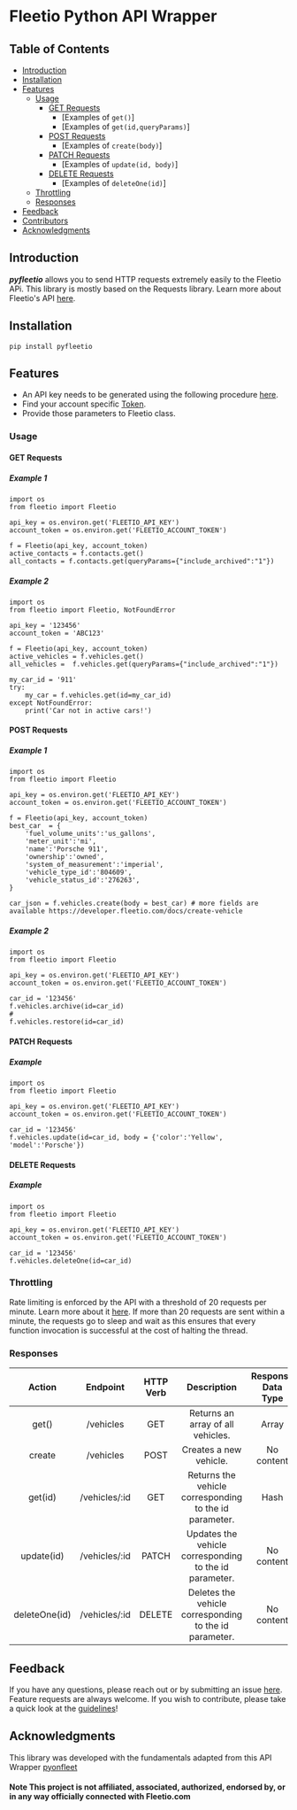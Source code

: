 # Fleetio Python API Wrapper

## Table of Contents
- [Introduction](#introduction)
- [Installation](#installation)
- [Features](#features)
    - [Usage](#usage)
        * [GET Requests](#get-requests)
            - [Examples of `get()`]
            - [Examples of `get(id,queryParams)`]
        * [POST Requests](#post-requests)
            - [Examples of `create(body)`]
        * [PATCH Requests](#put-requests)
            - [Examples of `update(id, body)`]
        * [DELETE Requests](#delete-requests)
            - [Examples of `deleteOne(id)`]
    - [Throttling](#throttling)
    - [Responses](#responses)
- [Feedback](#feedback)
- [Contributors](#contributors)
- [Acknowledgments](#acknowledgments)

## Introduction
**_pyfleetio_** allows you to send HTTP requests extremely easily to the Fleetio APi. This library is mostly based on the Requests library.
Learn more about Fleetio's API [here](https://developer.fleetio.com/). <br>


## Installation
```
pip install pyfleetio
```
## Features
- An API key needs to be generated using the following procedure [here](https://developer.fleetio.com/).
- Find your account specific [Token](https://developer.fleetio.com/).
- Provide those parameters to Fleetio class.

### Usage
#### GET Requests
##### Example 1
```
import os
from fleetio import Fleetio

api_key = os.environ.get('FLEETIO_API_KEY')
account_token = os.environ.get('FLEETIO_ACCOUNT_TOKEN')

f = Fleetio(api_key, account_token)
active_contacts = f.contacts.get()
all_contacts = f.contacts.get(queryParams={"include_archived":"1"})
```
##### Example 2
```
import os
from fleetio import Fleetio, NotFoundError

api_key = '123456'
account_token = 'ABC123'

f = Fleetio(api_key, account_token)
active_vehicles = f.vehicles.get()
all_vehicles =  f.vehicles.get(queryParams={"include_archived":"1"})

my_car_id = '911'
try:
    my_car = f.vehicles.get(id=my_car_id)
except NotFoundError:
    print('Car not in active cars!')
```
#### POST Requests
##### Example 1
```
import os
from fleetio import Fleetio

api_key = os.environ.get('FLEETIO_API_KEY')
account_token = os.environ.get('FLEETIO_ACCOUNT_TOKEN')

f = Fleetio(api_key, account_token)
best_car  = {
    'fuel_volume_units':'us_gallons',
    'meter_unit':'mi',
    'name':'Porsche 911',
    'ownership':'owned',
    'system_of_measurement':'imperial',
    'vehicle_type_id':'804609',
    'vehicle_status_id':'276263',
}

car_json = f.vehicles.create(body = best_car) # more fields are available https://developer.fleetio.com/docs/create-vehicle
```
##### Example 2
```
import os
from fleetio import Fleetio

api_key = os.environ.get('FLEETIO_API_KEY')
account_token = os.environ.get('FLEETIO_ACCOUNT_TOKEN')

car_id = '123456'
f.vehicles.archive(id=car_id)
#
f.vehicles.restore(id=car_id)
```

#### PATCH Requests
##### Example
```
import os
from fleetio import Fleetio

api_key = os.environ.get('FLEETIO_API_KEY')
account_token = os.environ.get('FLEETIO_ACCOUNT_TOKEN')

car_id = '123456'
f.vehicles.update(id=car_id, body = {'color':'Yellow', 'model':'Porsche'})
```

#### DELETE Requests
##### Example
```
import os
from fleetio import Fleetio

api_key = os.environ.get('FLEETIO_API_KEY')
account_token = os.environ.get('FLEETIO_ACCOUNT_TOKEN')

car_id = '123456'
f.vehicles.deleteOne(id=car_id)
```

### Throttling
Rate limiting is enforced by the API with a threshold of 20 requests per minute. Learn more about it [here](https://developer.fleetio.com/docs/response-codes). If more than 20 requests are sent within a minute, the requests go to sleep and wait as this ensures that every function invocation is successful at the cost of halting the thread.

### Responses
| Action | Endpoint | HTTP Verb | Description | Response Data Type |
| :---: | :---: | :---: | :---: | :---: |
|get()|/vehicles|GET|Returns an array of all vehicles.|Array|
|create|/vehicles|POST|Creates a new vehicle.|No content|
|get(id)|/vehicles/:id|GET|Returns the vehicle corresponding to the id parameter.|Hash|
|update(id)|/vehicles/:id|PATCH|Updates the vehicle corresponding to the id parameter.|No content|
|deleteOne(id)|/vehicles/:id|DELETE|Deletes the vehicle corresponding to the id parameter.|No content|


## Feedback
If you have any questions, please reach out or by submitting an issue [here](https://github.com/AlexBelanger/pyfleetio/issues).
Feature requests are always welcome. If you wish to contribute, please take a quick look at the [guidelines](./CONTRIBUTING.md)!

## Acknowledgments
This library was developed with the fundamentals adapted from this API Wrapper [pyonfleet](https://github.com/onfleet/pyonfleet)

#### **Note** This project is not affiliated, associated, authorized, endorsed by, or in any way officially connected with Fleetio.com
